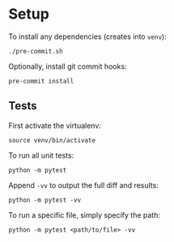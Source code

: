 # Setup

To install any dependencies (creates into `venv`):

    ./pre-commit.sh

Optionally, install git commit hooks:

    pre-commit install

## Tests

First activate the virtualenv:

    source venv/bin/activate

To run all unit tests:

    python -m pytest

Append `-vv` to output the full diff and results:

    python -m pytest -vv

To run a specific file, simply specify the path:

    python -m pytest <path/to/file> -vv
